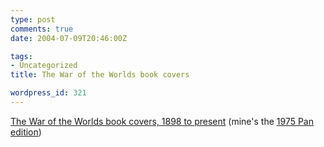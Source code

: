 ```yaml
---
type: post
comments: true
date: 2004-07-09T20:46:00Z

tags:
- Uncategorized
title: The War of the Worlds book covers

wordpress_id: 321
---
```


[The War of the Worlds book covers, 1898 to present](http://drzeus.best.vwh.net/wotw/) (mine's the [1975 Pan edition](http://drzeus.best.vwh.net/wotw/wotw1975.2.html))
